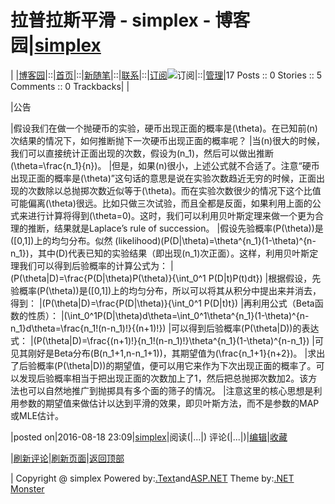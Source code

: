 
# 拉普拉斯平滑 - simplex - 博客园|[simplex](https://www.cnblogs.com/simplex/)
|
|[博客园](https://www.cnblogs.com/)|::|[首页](https://www.cnblogs.com/simplex/)|::|[新随笔](https://i.cnblogs.com/EditPosts.aspx?opt=1)|::|[联系](https://msg.cnblogs.com/send/simplex)|::|[订阅](https://www.cnblogs.com/simplex/rss)![订阅](//www.cnblogs.com/images/xml.gif)|::|[管理](https://i.cnblogs.com/)|17 				Posts ::				0 Stories				::				5 Comments				::				0 Trackbacks|
|

|公告


|假设我们在做一个抛硬币的实验，硬币出现正面的概率是\(\theta\)。在已知前\(n\)次结果的情况下，如何推断抛下一次硬币出现正面的概率呢？
|当\(n\)很大的时候，我们可以直接统计正面出现的次数，假设为\(n_1\)，然后可以做出推断\(\theta=\frac{n_1}{n}\)。
|但是，如果\(n\)很小，上述公式就不合适了。注意“硬币出现正面的概率是\(\theta\)”这句话的意思是说在实验次数趋近无穷的时候，正面出现的次数除以总抛掷次数近似等于\(\theta\)。而在实验次数很少的情况下这个比值可能偏离\(\theta\)很远。比如只做三次试验，而且全都是反面，如果利用上面的公式来进行计算将得到\(\theta=0\)。这时，我们可以利用贝叶斯定理来做一个更为合理的推断，结果就是Laplace’s rule of succession。
|假设先验概率\(P(\theta)\)是\([0,1]\)上的均匀分布。似然 (likelihood)\(P(D|\theta)=\theta^{n_1}(1-\theta)^{n-n_1}\)，其中\(D\)代表已知的实验结果（即出现\(n_1\)次正面）。这样，利用贝叶斯定理我们可以得到后验概率的计算公式为：
|\(P(\theta|D)=\frac{P(D|\theta)P(\theta)}{\int_0^1 P(D|t)P(t)dt}\)
|根据假设，先验概率\(P(\theta)\)是\([0,1]\)上的均匀分布，所以可以将其从积分中提出来并消去，得到：
|\(P(\theta|D)=\frac{P(D|\theta)}{\int_0^1 P(D|t)t}\)
|再利用公式（Beta函数的性质）：
|\(\int_0^1P(D|\theta)d\theta=\int_0^1\theta^{n_1}(1-\theta)^{n-n_1}d\theta=\frac{n_1!(n-n_1)!}{(n+1)!}\)
|可以得到后验概率\(P(\theta|D)\)的表达式：
|\(P(\theta|D)=\frac{(n+1)!}{n_1!(n-n_1)!}\theta^{n_1}(1-\theta)^{n-n_1}\)
|可见其刚好是Beta分布\(B(n_1+1,n-n_1+1)\)，其期望值为\(\frac{n_1+1}{n+2}\)。
|求出了后验概率\(P(\theta|D)\)的期望值，便可以用它来作为下次出现正面的概率了。可以发现后验概率相当于把出现正面的次数加上了1，然后把总抛掷次数加2。该方法也可以自然地推广到抛掷具有多个面的筛子的情况。
|注意这里的核心思想是利用参数的期望值来做估计以达到平滑的效果，即贝叶斯方法，而不是参数的MAP或MLE估计。





|posted on|2016-08-18 23:09|[simplex](https://www.cnblogs.com/simplex/)|阅读(|...|) 评论(|...|)|[编辑](https://i.cnblogs.com/EditPosts.aspx?postid=5785874)|[收藏](#)


|[刷新评论](javascript:void(0);)|[刷新页面](#)|[返回顶部](#top)






|
Copyright @
	simplex
Powered by:[.Text](http://scottwater.com/blog)and[ASP.NET](http://asp.net)
Theme by:[.NET Monster](http://www.DotNetMonster.com)
